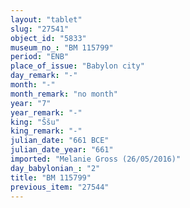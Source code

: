 ```yaml
---
layout: "tablet"
slug: "27541"
object_id: "5833"
museum_no_: "BM 115799"
period: "ENB"
place_of_issue: "Babylon city"
day_remark: "-"
month: "-"
month_remark: "no month"
year: "7"
year_remark: "-"
king: "Ššu"
king_remark: "-"
julian_date: "661 BCE"
julian_date_year: "661"
imported: "Melanie Gross (26/05/2016)"
day_babylonian_: "2"
title: "BM 115799"
previous_item: "27544"
---
```

